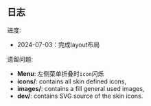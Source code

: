 ## 日志

进度:

- 2024-07-03：完成layout布局

遗留问题:

- **Menu**: 左侧菜单折叠时`icon`闪烁
- **icons/**: contains all skin defined icons,
- **images/**: contains a fill general used images,
- **dev/**: contains SVG source of the skin icons.
